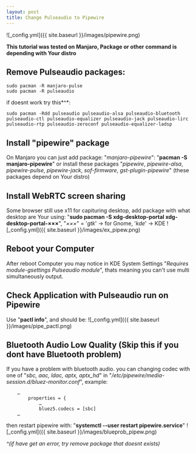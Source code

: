 ```yaml
---
layout: post
title: Change Pulseaudio to Pipewire
---
```


![_config.yml]({{ site.baseurl }}/images/pipewire.png)

**This tutorial was tested on Manjaro, Package or other command is depending with Your distro**
## Remove Pulseaudio packages:
```
sudo pacman -R manjaro-pulse
sudo pacman -R pulseaudio
```
if doesnt work try this*^*:
```
sudo pacman -Rdd pulseaudio pulseaudio-alsa pulseaudio-bluetooth pulseaudio-ctl pulseaudio-equalizer pulseaudio-jack pulseaudio-lirc pulseaudio-rtp pulseaudio-zeroconf pulseaudio-equalizer-ladsp
```

## Install "pipewire" package
On Manjaro you can just add package: "*manjaro-pipewire*":
"**pacman -S manjaro-pipewire**" or install these packages "*pipewire*, *pipewire-alsa*, *pipewire-pulse*, *pipewire-jack*, *sof-firmware*, *gst-plugin-pipewire*" (these packages depend on Your distro)

## Install WebRTC screen sharing
Some browser still use x11 for capituring desktop, add package with what desktop are Your using:
"**sudo pacman -S xdg-desktop-portal xdg-desktop-portal-×××**", "*×××*" = '*gtk*' → for Gnome, '*kde*' → KDE
![_config.yml]({{ site.baseurl }}/images/ex_pipew.png)

## Reboot your Computer
After reboot Computer you may notice in KDE System Settings "*Requires module-gsettings Pulseaudio module*", thats meaning you can't use multi simultaneously output.

## Check Application with Pulseaudio run on Pipewire
Use "**pactl info**", and should be:
![_config.yml]({{ site.baseurl }}/images/pipe_pactl.png)

## Bluetooth Audio Low Quality (Skip this if you dont have Bluetooth problem)
If you have a problem with bluetooth audio. you can changing codec with one of "*sbc, aac, ldac, aptx, aptx_hd*" in "*/etc/pipewire/media-session.d/bluez-monitor.conf*", example:
```
    …
        properties = {
            …
            bluez5.codecs = [sbc]
    …
```
then restart pipewire with: "**systemctl --user restart pipewire.service**"
![_config.yml]({{ site.baseurl }}/images/blueprob_pipew.png)



 *^(if have get an error, try remove package that doesnt exists)*
